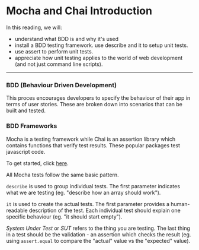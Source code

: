 # Mocha and Chai Introduction

In this reading, we will:

* understand what BDD is and why it's used
* install a BDD testing framework.
use describe and it to setup unit tests.
* use assert to perform unit tests.
* appreciate how unit testing applies to the world of web development (and not just command line scripts).

---

### BDD (Behaviour Driven Development)

This proces encourages developers to specify the behaviour of their app in terms of user stories. These are broken down into scenarios that can be built and tested.

### BDD Frameworks

Mocha is a testing framework while Chai is an assertion library which contains functions that verify test results. These popular packages test javascript code.

To get started, click [here](https://www.sitepoint.com/unit-test-javascript-mocha-chai/).

All Mocha tests follow the same basic pattern.

`describe` is used to group individual tests. The first parameter indicates what we are testing (eg. "describe how an array should work").

`it` is used to create the actual tests. The first parameter provides a human-readable description of the test. Each individual test should explain one specific behaviour (eg. "it should start empty").

*System Under Test* or *SUT* refers to the thing you are testing. The last thing in a test should be the validation - an assertion which checks the result (eg. using `assert.equal` to compare the "actual" value vs the "expected" value).